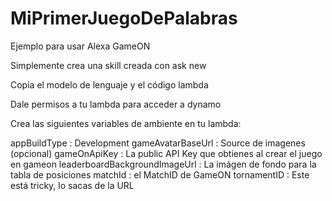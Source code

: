 # MiPrimerJuegoDePalabras

Ejemplo para usar Alexa GameON

Simplemente crea una skill creada con ask new

Copia el modelo de lenguaje y el código lambda

Dale permisos a tu lambda para acceder a dynamo

Crea las siguientes variables de ambiente en tu lambda:

appBuildType : Development
gameAvatarBaseUrl : Source de imagenes (opcional)
gameOnApiKey : La public API Key que obtienes al crear el juego en gameon
leaderboardBackgroundImageUrl : La imágen de fondo para la tabla de posiciones
matchId : el MatchID de GameON
tornamentID : Este está tricky, lo sacas de la URL
